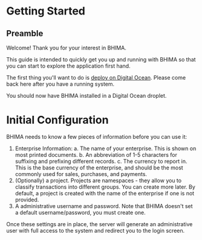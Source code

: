 # Getting Started

## Preamble

Welcome!  Thank you for your interest in BHIMA.

This guide is intended to quickly get you up and running with BHIMA so that you can start
to explore the application first hand.

The first thing you'll want to do is [deploy on Digital Ocean](./deploying-digital-ocean).  Please come
back here after you have a running system.

You should now have BHIMA installed in a Digital Ocean droplet.

# Initial Configuration

BHIMA needs to know a few pieces of information before you can use it:

 1. Enterprise Information:
    a. The name of your enterprise.  This is shown on most printed documents.
    b. An abbreviation of 1-5 characters for suffixing and prefixing different records.
    c. The currency to report in.  This is the base currency of the enterprise, and should be the most commonly used for sales, purchases, and payments.
 2. (Optionally) a project.  Projects are namespaces - they allow you to classify transactions into different groups.  You can create more later.  By default, a project is created with the name of the enterprise if one is not provided.
 3. A administrative username and password.  Note that BHIMA doesn't set a default username/password, you must create one.

Once these settings are in place, the server will generate an administrative user with full access to the system and redirect you to the login screen.

